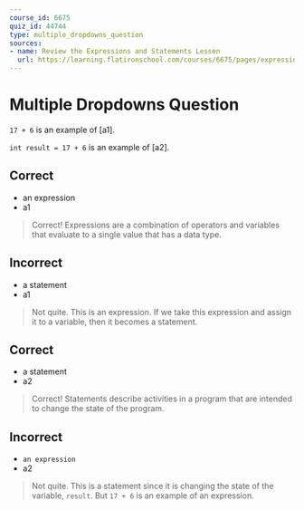 ```yaml
---
course_id: 6675
quiz_id: 44744
type: multiple_dropdowns_question
sources:
- name: Review the Expressions and Statements Lesson
  url: https://learning.flatironschool.com/courses/6675/pages/expressions-and-statements?module_item_id=537115
---
```


# Multiple Dropdowns Question

`17 + 6` is an example of [a1].

`int result = 17 + 6` is an example of [a2].

## Correct

- an expression
- a1

> Correct! Expressions are a combination of operators and variables that
> evaluate to a single value that has a data type.

## Incorrect

- a statement
- a1

> Not quite. This is an expression. If we take this expression and assign it to
> a variable, then it becomes a statement.

## Correct

- a statement
- a2

> Correct! Statements describe activities in a program that are intended to
> change the state of the program.

## Incorrect

- `an expression`
- a2

> Not quite. This is a statement since it is changing the state of the variable,
> `result`. But `17 + 6` is an example of an expression.
